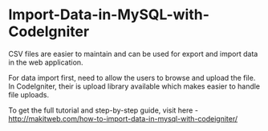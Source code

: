 # Import-Data-in-MySQL-with-CodeIgniter

CSV files are easier to maintain and can be used for export and import data in the web application.

For data import first, need to allow the users to browse and upload the file. In CodeIgniter, their is upload library available which makes easier to handle file uploads.

To get the full tutorial and step-by-step guide, visit here - http://makitweb.com/how-to-import-data-in-mysql-with-codeigniter/
